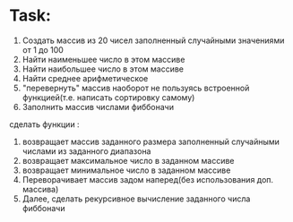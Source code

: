 # Task:
1. Создать массив из 20 чисел заполненный случайными значениями от 1 до 100
2. Найти наименьшее число в этом массиве
3. Найти наибольшее число в этом массиве
4. Найти среднее арифметическое
5. "перевернуть" массив наоборот не пользуясь встроенной функцией(т.е. написать сортировку самому)
6. Заполнить массив числами фиббоначи

сделать функции :
1. возвращает массив заданного размера заполненный случайными числами из заданного диапазона
2. возвращает максимальное число в заданном массиве
3. возвращает минимальное число в заданном массиве
4. Переворачивает массив задом наперед(без использования доп. массива)
5. Далее, сделать рекурсивное вычисление заданного числа фиббоначи
